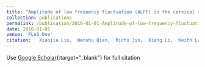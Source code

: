 ```yaml
---
title: "Amplitude of low frequency fluctuation (ALFF) in the cervical spinal cord with stenosis: a resting state fMRI study"
collection: publications
permalink: /publication/2016-01-01-Amplitude-of-low-frequency-fluctuation-ALFF-in-the-cervical-spinal-cord-with-stenosis-a-resting-state-fMRI-study
date: 2016-01-01
venue: 'PLoS One'
citation: ' Xiaojia Liu,  Wenshu Qian,  Richu Jin,  Xiang Li,  Keith Luk,  Ed Wu,  Yong Hu, &quot;Amplitude of low frequency fluctuation (ALFF) in the cervical spinal cord with stenosis: a resting state fMRI study.&quot; PLoS One, 2016.'
---
```

Use [Google Scholar](https://scholar.google.com/scholar?q=Amplitude+of+low+frequency+fluctuation+(ALFF)+in+the+cervical+spinal+cord+with+stenosis:+a+resting+state+fMRI+study){:target="_blank"} for full citation